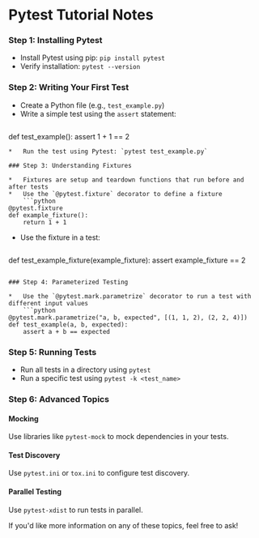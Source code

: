 **Pytest Tutorial Notes**
=========================

### Step 1: Installing Pytest

*   Install Pytest using pip: `pip install pytest`
*   Verify installation: `pytest --version`

### Step 2: Writing Your First Test

*   Create a Python file (e.g., `test_example.py`)
*   Write a simple test using the `assert` statement:
    ```python
def test_example(): assert 1 + 1 == 2
```
*   Run the test using Pytest: `pytest test_example.py`

### Step 3: Understanding Fixtures

*   Fixtures are setup and teardown functions that run before and after tests
*   Use the `@pytest.fixture` decorator to define a fixture
    ```python
@pytest.fixture
def example_fixture():
    return 1 + 1
```
*   Use the fixture in a test:
    ```python
def test_example_fixture(example_fixture):
    assert example_fixture == 2
```

### Step 4: Parameterized Testing

*   Use the `@pytest.mark.parametrize` decorator to run a test with different input values
    ```python
@pytest.mark.parametrize("a, b, expected", [(1, 1, 2), (2, 2, 4)])
def test_example(a, b, expected):
    assert a + b == expected
```

### Step 5: Running Tests

*   Run all tests in a directory using `pytest`
*   Run a specific test using `pytest -k <test_name>`

### Step 6: Advanced Topics

#### Mocking
Use libraries like `pytest-mock` to mock dependencies in your tests.

#### Test Discovery
Use `pytest.ini` or `tox.ini` to configure test discovery.

#### Parallel Testing
Use `pytest-xdist` to run tests in parallel.

If you'd like more information on any of these topics, feel free to ask!
